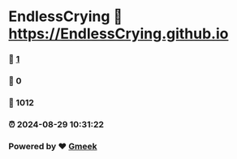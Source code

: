 # EndlessCrying :link: https://EndlessCrying.github.io 
### :page_facing_up: [1](https://EndlessCrying.github.io/tag.html) 
### :speech_balloon: 0 
### :hibiscus: 1012 
### :alarm_clock: 2024-08-29 10:31:22 
### Powered by :heart: [Gmeek](https://github.com/Meekdai/Gmeek)

